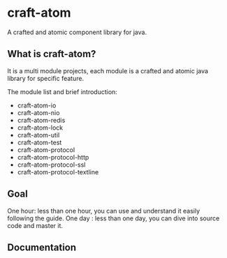 # craft-atom
A crafted and atomic component library for java.

## What is craft-atom?

It is a multi module projects, each module is a crafted and atomic java library for specific feature.

The module list and brief introduction:

- craft-atom-io
- craft-atom-nio
- craft-atom-redis
- craft-atom-lock
- craft-atom-util
- craft-atom-test 
- craft-atom-protocol
- craft-atom-protocol-http
- craft-atom-protocol-ssl
- craft-atom-protocol-textline

## Goal

One hour: less than one hour, you can use and understand it easily following the guide.
One day : less than one day, you can dive into source code and master it.


## Documentation


